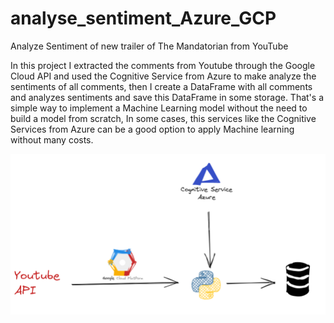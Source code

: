 # analyse_sentiment_Azure_GCP
Analyze Sentiment of new trailer of The Mandatorian from YouTube

In this project I extracted the comments from Youtube through the Google Cloud API and used the Cognitive Service from Azure to make analyze the sentiments of all comments, then I create a DataFrame with all comments and analyzes sentiments and save this DataFrame in some storage. That's a simple way to implement a Machine Learning model without the need to build a model from scratch, In some cases, this services like the Cognitive Services from Azure can be a good option to apply Machine learning without many costs.


![alt text](https://github.com/leslliesayrus/analyse_sentiment_Azure_GCP/blob/main/draw_api.png)
